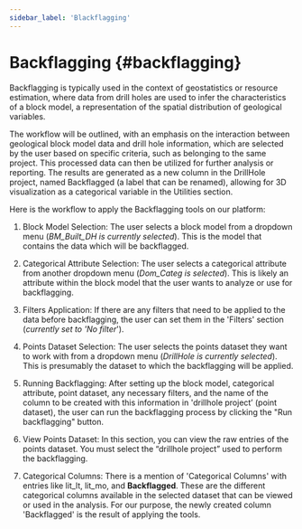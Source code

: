 ```yaml
---
sidebar_label: 'Blackflagging'
---
```


# **Backflagging** {#backflagging}

Backflagging is typically used in the context of geostatistics or resource estimation, where data from drill holes are used to infer the characteristics of a block model, a representation of the spatial distribution of geological variables.

The workflow will be outlined, with an emphasis on the interaction between geological block model data and drill hole information, which are selected by the user based on specific criteria, such as belonging to the same project. This processed data can then be utilized for further analysis or reporting. The results are generated as a new column in the DrillHole project, named Backflagged (a label that can be renamed), allowing for 3D visualization as a categorical variable in the Utilities section.

Here is the workflow to apply the Backflagging tools on our platform:

1. Block Model Selection: The user selects a block model from a dropdown menu (*BM\_Built\_DH is currently selected*). This is the model that contains the data which will be backflagged.

2. Categorical Attribute Selection: The user selects a categorical attribute from another dropdown menu (*Dom\_Categ is selected*). This is likely an attribute within the block model that the user wants to analyze or use for backflagging.

3. Filters Application: If there are any filters that need to be applied to the data before backflagging, the user can set them in the 'Filters' section (*currently set to 'No filter*').  

4. Points Dataset Selection: The user selects the points dataset they want to work with from a dropdown menu (*DrillHole is currently selected*). This is presumably the dataset to which the backflagging will be applied.  

5. Running Backflagging: After setting up the block model, categorical attribute, point dataset, any necessary filters,  and the name of the column to be created with this information in 'drillhole project’ (point dataset),  the user can run the backflagging process by clicking the "Run backflagging" button.  

6. View Points Dataset: In this section, you can view the raw entries of the points dataset. You must select the “drillhole project” used to perform the backflagging.

7. Categorical Columns: There is a mention of 'Categorical Columns' with entries like lit\_lt, lit\_mo, and **Backflagged**. These are the different categorical columns available in the selected dataset that can be viewed or used in the analysis. For our purpose, the newly created column 'Backflagged' is the result of applying the tools.
